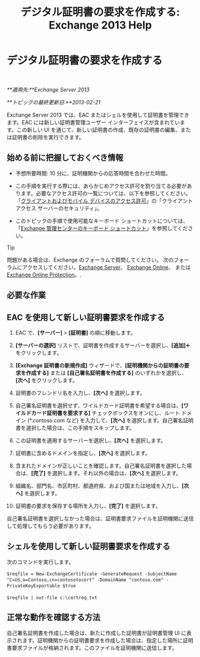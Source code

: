 ﻿---
title: 'デジタル証明書の要求を作成する: Exchange 2013 Help'
TOCTitle: デジタル証明書の要求を作成する
ms:assetid: efb00de7-070b-46bf-a2fc-00d07ae085c1
ms:mtpsurl: https://technet.microsoft.com/ja-jp/library/Bb125165(v=EXCHG.150)
ms:contentKeyID: 52057872
ms.date: 04/24/2018
mtps_version: v=EXCHG.150
ms.translationtype: HT
---

# デジタル証明書の要求を作成する

 

_**適用先:**Exchange Server 2013_

_**トピックの最終更新日:**2013-02-21_

Exchange Server 2013 では、EAC またはシェルを使用して証明書を管理できます。EAC には新しい証明書管理ユーザー インターフェイスが含まれています。この新しい UI を通じて、新しい証明書の作成、既存の証明書の編集、または証明書の削除を実行できます。

## 始める前に把握しておくべき情報

  - 予想所要時間: 10 分に、証明機関からの応答時間を合わせた時間。

  - この手順を実行する際には、あらかじめアクセス許可を割り当てる必要があります。必要なアクセス許可の一覧については、以下を参照してください。「[クライアントおよびモバイル デバイスのアクセス許可](clients-and-mobile-devices-permissions-exchange-2013-help.md)」の「クライアント アクセス サーバーのセキュリティ」。

  - このトピックの手順で使用可能なキーボード ショートカットについては、「[Exchange 管理センターのキーボード ショートカット](keyboard-shortcuts-in-the-exchange-admin-center-exchange-online-protection-help.md)」を参照してください。


> [!TIP]
> 問題がある場合は、Exchange のフォーラムで質問してください。 次のフォーラムにアクセスしてください。<A href="https://go.microsoft.com/fwlink/p/?linkid=60612">Exchange Server</A>、 <A href="https://go.microsoft.com/fwlink/p/?linkid=267542">Exchange Online</A>、 または <A href="https://go.microsoft.com/fwlink/p/?linkid=285351">Exchange Online Protection</A>。.



## 必要な作業

## EAC を使用して新しい証明書要求を作成する

1.  EAC で、**\[サーバー\]** \> **\[証明書\]** の順に移動します。

2.  **\[サーバーの選択\]** リストで、証明書を作成するサーバーを選択し、**\[追加\]**![\[追加\] アイコン](images/JJ218640.c1e75329-d6d7-4073-a27d-498590bbb558(EXCHG.150).gif "[追加] アイコン") をクリックします。

3.  **\[Exchange 証明書の新規作成\]** ウィザードで、**\[証明機関からの証明書の要求を作成する\]** または **\[自己署名証明書を作成する\]** のいずれかを選択し、**\[次へ\]** をクリックします。

4.  証明書のフレンドリ名を入力し、**\[次へ\]** を選択します。

5.  自己署名証明書を選択せず、ワイルドカード証明書を希望する場合は、**\[ワイルドカード証明書を要求する\]** チェックボックスをオンにし、ルート ドメイン (\*.contoso.com など) を入力して、**\[次へ\]** を選択します。自己署名証明書を選択した場合は、この手順をスキップします。

6.  この証明書を適用するサーバーを選択し、**\[次へ\]** を選択します。

7.  証明書に含めるドメインを指定し、**\[次へ\]** を選択します。

8.  含まれたドメインが正しいことを確認します。自己署名証明書を選択した場合は、**\[完了\]** を選択します。それ以外の場合は、**\[次へ\]** を選択します。

9.  組織名、部門名、市区町村、都道府県、および国または地域を入力し、**\[次へ\]** を選択します。

10. 証明書の要求を保存する場所を入力し、**\[完了\]** を選択します。

自己署名証明書を選択しなかった場合は、証明書要求ファイルを証明機関に送信して処理してもらう必要があります。

## シェルを使用して新しい証明書要求を作成する

次のコマンドを実行します。

    $reqfile = New-ExchangeCertificate -GenerateRequest -SubjectName "C=US,o=Contoso,cn=contosotocert" -DomainName "contoso.com" -PrivateKeyExportable $true

    $reqfile | out-file c:\certreq.txt

## 正常な動作を確認する方法

自己署名証明書を作成した場合は、新たに作成した証明書が証明書管理 UI に表示されます。証明機関からの証明書要求を作成した場合は、指定した場所に証明書要求ファイルが格納されます。このファイルを証明機関に送信します。

